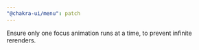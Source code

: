 ```yaml
---
"@chakra-ui/menu": patch
---
```


Ensure only one focus animation runs at a time, to prevent infinite rerenders.
